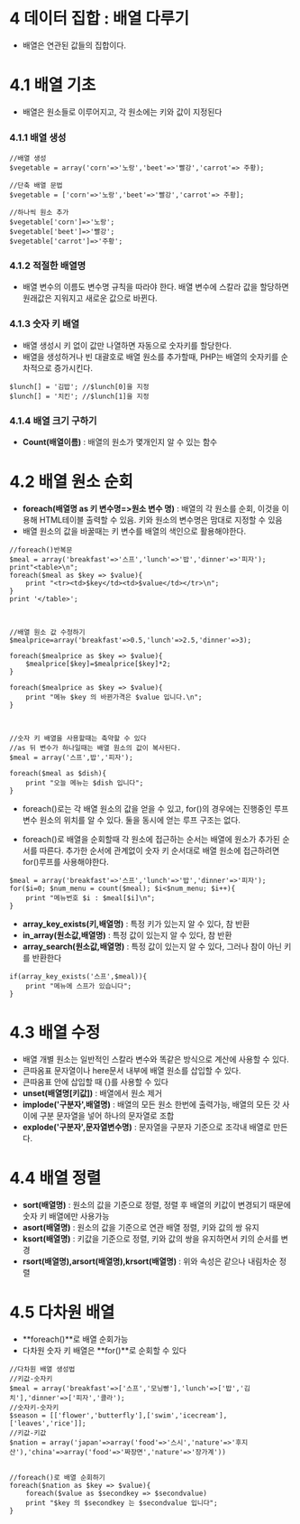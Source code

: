 # 4 데이터 집합 : 배열 다루기
- 배열은 연관된 값들의 집합이다.

# 4.1 배열 기초
- 배열은 원소들로 이루어지고, 각 원소에는 키와 값이 지정된다

### 4.1.1 배열 생성
~~~~
//배열 생성
$vegetable = array('corn'=>'노랑','beet'=>'빨강','carrot'=> 주황);

//단축 배열 문법
$vegetable = ['corn'=>'노랑','beet'=>'빨강','carrot'=> 주황];

//하나씩 원소 추가
$vegetable['corn']=>'노랑';
$vegetable['beet']=>'빨강';
$vegetable['carrot']=>'주황';
~~~~

### 4.1.2 적절한 배열명
- 배열 변수의 이름도 변수명 규칙을 따라야 한다. 배열 변수에 스칼라 값을 할당하면 원래값은 지워지고 새로운 값으로 바뀐다.

### 4.1.3 숫자 키 배열
- 배열 생성시 키 없이 값만 나열하면 자동으로 숫자키를 할당한다.
- 배열을 생성하거나 빈 대괄호로 배열 원소를 추가할때, PHP는 배열의 숫자키를 순차적으로 증가시킨다.
~~~~
$lunch[] = '김밥'; //$lunch[0]을 지정
$lunch[] = '치킨'; //$lunch[1]을 지정
~~~~

### 4.1.4 배열 크기 구하기
- **Count(배열이름)** :  배열의 원소가 몇개인지 알 수 있는 함수

# 4.2 배열 원소 순회
- **foreach(배열명 as 키 변수명=>원소 변수 명)** : 배열의 각 원소를 순회, 이것을 이용해 HTML테이블 출력할 수 있음. 키와 원소의 변수명은 맘대로 지정할 수 있음
- 배열 원소의 값을 바꿀때는 키 변수를 배열의 색인으로 활용해야한다.

~~~~
//foreach()반복문
$meal = array('breakfast'=>'스프','lunch'=>'밥','dinner'=>'피자');
print"<table>\n";
foreach($meal as $key => $value){
	print "<tr><td>$key</td><td>$value</td></tr>\n";
}
print '</table>';



//배열 원소 값 수정하기
$mealprice=array('breakfast'=>0.5,'lunch'=>2.5,'dinner'=>3);

foreach($mealprice as $key => $value){
	$mealprice[$key]=$mealprice[$key]*2;
}

foreach($mealprice as $key => $value){
	print "메뉴 $key 의 바뀐가격은 $value 입니다.\n";
}



//숫자 키 배열을 사용할때는 축약할 수 있다
//as 뒤 변수가 하나일때는 배열 원소의 값이 복사된다.
$meal = array('스프',밥','피자');

foreach($meal as $dish){
	print "오늘 메뉴는 $dish 입니다";
}
~~~~

- foreach()로는 각 배열 원소의 값을 얻을 수 있고, for()의 경우에는 진행중인 루프 변수 원소의 위치를 알 수 있다. 둘을 동시에 얻는 루프 구조는 없다.

- foreach()로 배열을 순회할때 각 원소에 접근하는 순서는 배열에 원소가 추가된 순서를 따른다. 추가한 순서에 관계없이 숫자 키 순서대로 배열 원소에 접근하려면 for()루프를 사용해야한다.

~~~~
$meal = array('breakfast'=>'스프','lunch'=>'밥','dinner'=>'피자');
for($i=0; $num_menu = count($meal); $i<$num_menu; $i++){
	print "메뉴번호 $i : $meal[$i]\n";
}
~~~~

- **array_key_exists(키,배열명)** : 특정 키가 있는지 알 수 있다, 참 반환
- **in_array(원소값,배열명)**  : 특정 값이 있는지 알 수 있다, 참 반환
- **array_search(원소값,배열명)** : 특정 값이 있는지 알 수 있다, 그러나 참이 아닌 키를 반환한다
~~~~
if(array_key_exists('스프',$meal)){
	print "메뉴에 스프가 있습니다";
}
~~~~

# 4.3 배열 수정
- 배열 개별 원소는 일반적인 스칼라 변수와 똑같은 방식으로 계산에 사용할 수 있다.
- 큰따옴표 문자열이나 here문서 내부에 배열 원소를 삽입할 수 있다.
- 큰따옴표 안에 삽입할 때 {}를 사용할 수 있다
- **unset(배열명[키값])** : 배열에서 원소 제거
- **implode('구분자',배열명)** : 배열의 모든 원소 한번에 출력가능, 배열의 모든 갓 사이에 구분 문자열을 넣어 하나의 문자열로 조합
- **explode('구분자',문자열변수명)** : 문자열을 구분자 기준으로 조각내 배열로 만든다.

# 4.4 배열 정렬
- **sort(배열명)** : 원소의 값을 기준으로 정렬, 정렬 후 배열의 키값이 변경되기 때문에 숫자 키 배열에만 사용가능
- **asort(배열명)** : 원소의 값을 기준으로 연관 배열 정렬, 키와 값의 쌍 유지
- **ksort(배열명)** : 키값을 기준으로 정렬, 키와 값의 쌍을 유지하면서 키의 순서를 변경
- **rsort(배열명),arsort(배열명),krsort(배열명)** : 위와 속성은 같으나 내림차순 정렬

# 4.5 다차원 배열

- **foreach()**로 배열 순회가능
- 다차원 숫자 키 배열은 **for()**로 순회할 수 있다
~~~~
//다차원 배열 생성법
//키값-숫자키
$meal = array('breakfast'=>['스프','모닝빵'],'lunch'=>['밥','김치'],'dinner'=>['피자','콜라');
//숫자키-숫자키
$season = [['flower','butterfly'],['swim','icecream'],['leaves','rice']];
//키값-키값
$nation = array('japan'=>array('food'=>'스시','nature'=>'후지산'),'china'=>array('food'=>'짜장면','nature'=>'장가계'))


//foreach()로 배열 순회하기
foreach($nation as $key => $value){
	foreach($value as $secondkey => $secondvalue)
	print "$key 의 $secondkey 는 $secondvalue 입니다";
}

~~~~












